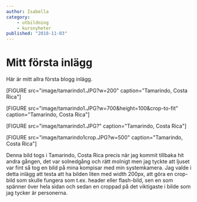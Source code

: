 ```yaml
---
author: Isabella
category:
    - utbildning
    - kursnyheter
published: "2018-11-03"
---
```

Mitt första inlägg
==================================

Här är mitt allra första blogg inlägg.


<!--more-->

[FIGURE src="image/tamarindo1.JPG?w=200" caption="Tamarindo, Costa Rica"]

[FIGURE src="image/tamarindo1.JPG?w=700&height=100&crop-to-fit" caption="Tamarindo, Costa Rica"]

[FIGURE src="image/tamarindo1.JPG?" caption="Tamarindo, Costa Rica"]

[FIGURE src="image/tamarindo1crop.JPG?w=500" caption="Tamarindo, Costa Rica"]

Denna bild togs i Tamarindo, Costa Rica precis när jag kommit tillbaka hit andra gången, det var solnedgång och rätt molnigt men jag tyckte att ljuset var fint så tog en bild på mina kompisar med min systemkamera. Jag valde i detta inlägg att testa att ha bilden liten med width 200px, att göra en crop-bild som skulle fungera som t.ex. header eller flash-bild, sen en som spänner över hela sidan och sedan en croppad på det viktigaste i bilde som jag tycker är personerna.
